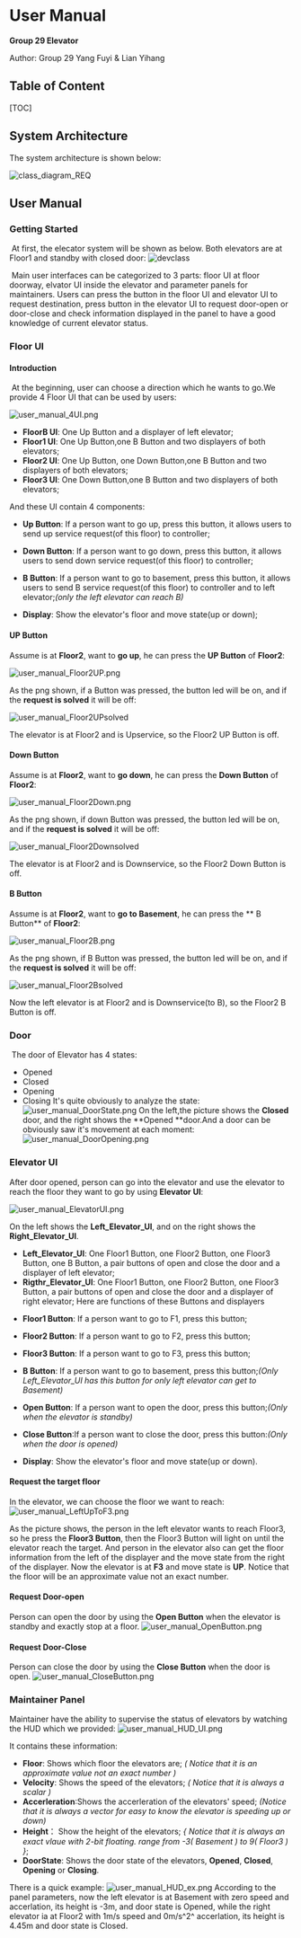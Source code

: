 # User Manual

**Group 29  Elevator**

Author: Group 29 Yang Fuyi & Lian Yihang



## Table of Content

[TOC]

## System Architecture

The system architecture is shown below:

![class_diagram_REQ](class_diagram_REQ.jpg)



## User Manual
### Getting Started
​	At first, the elecator system will be shown as below. Both elevators are at Floor1 and standby with closed door:
![devclass](user_manual_Beginning.png)

​	Main user interfaces can be categorized to 3 parts: floor UI at floor doorway, elvator UI inside the elevator and parameter panels for maintainers. Users can press the button in the floor UI and elevator UI to request destination, press button in the elevator UI to request door-open or door-close and check information displayed in the panel to have a good knowledge of current elevator status.



### Floor UI

#### Introduction
​	At the beginning, user can choose a direction which he wants to go.We provide 4 Floor UI that can be used by users:

![user_manual_4UI.png](user_manual_4UI.png)


+ **FloorB UI**: One Up Button and a displayer of left elevator;
+ **Floor1 UI**: One Up Button,one B Button and two displayers of both elevators;
+ **Floor2 UI**: One Up Button, one Down Button,one B Button and two displayers of both elevators;
+ **Floor3 UI**: One Down Button,one B Button and two displayers of both elevators;

And these UI contain 4 components:
- **Up Button**: If a person want to go up, press this button, it allows users to send up service request(of this floor)  to controller;

- **Down Button**: If a person want to go down, press this button, it allows users to send down service request(of this floor) to controller;
- **B Button**: If a person want to go to basement, press this button, it allows users to send B service request(of this floor) to controller and to left elevator;*(only the left elevator can reach B)*
- **Display**: Show the elevator's floor and move state(up or down);

#### UP Button
Assume is at **Floor2**, want to **go up**, he can press the **UP Button** of **Floor2**: 

![user_manual_Floor2UP.png](user_manual_Floor2UP.png)

As the png shown, if a Button was pressed, the button led will be on, and if the **request is solved** it will be off:

![user_manual_Floor2UPsolved](user_manual_Floor2UPsolved.png)

The elevator is at Floor2 and is Upservice, so the Floor2 UP Button is off.

#### Down Button
Assume is at **Floor2**, want to **go down**, he can press the **Down Button** of **Floor2**: 

![user_manual_Floor2Down.png](user_manual_Floor2Down.png)

As the png shown, if down Button was pressed, the button led will be on, and if the **request is solved** it will be off:

![user_manual_Floor2Downsolved](user_manual_Floor2Downsolved.png)

The elevator is at Floor2 and is Downservice, so the Floor2 Down Button is off.

#### B Button
Assume is at **Floor2**, want to **go to Basement**, he can press the ** B Button** of **Floor2**: 

![user_manual_Floor2B.png](user_manual_Floor2B.png)

As the png shown, if B Button was pressed, the button led will be on, and if the **request is solved** it will be off:

![user_manual_Floor2Bsolved](user_manual_Floor2Bsolved.png)

Now the left elevator is at Floor2 and is Downservice(to B), so the Floor2 B Button is off.



### Door

​	The door of Elevator has 4 states:
+ Opened
+ Closed
+ Opening
+ Closing
It's quite obviously to analyze the state:
![user_manual_DoorState.png](user_manual_DoorState.png)
On the left,the picture shows the **Closed** door, and the right shows the **Opened **door.And a door can be obviously saw it's movement at each moment:
![user_manual_DoorOpening.png](user_manual_DoorOpening.png)



### Elevator UI

After door opened, person can go into the elevator and use the elevator to reach the floor they want to go by using **Elevator UI**:

![user_manual_ElevatorUI.png](user_manual_ElevatorUI.png)

On the left shows the **Left_Elevator_UI**, and on the right shows the **Right_Elevator_UI**.

+ **Left_Elevator_UI**: One Floor1 Button, one Floor2 Button, one Floor3 Button, one B Button, a pair buttons of open and close the door and  a displayer of left elevator;
+ **Rigthr_Elevator_UI**: One Floor1 Button, one Floor2 Button, one Floor3 Button, a pair buttons of open and close the door and  a displayer of right elevator;
Here are functions of these Buttons and displayers
- **Floor1 Button**: If a person want to go to F1, press this button;

- **Floor2 Button**: If a person want to go to F2, press this button;

- **Floor3 Button**: If a person want to go to F3, press this button;

- **B Button**: If a person want to go to basement, press this button;*(Only Left_Elevator_UI has this button for only left elevator can get to Basement)*

- **Open Button**: If a person want to open the door, press this button;*(Only when the elevator is standby)*

- **Close Button**:If a person want to close the door, press this button:*(Only when the door is opened)*

- **Display**: Show the elevator's floor and move state(up or down).

	

#### Request the target floor
In the elevator, we can choose the floor we want to reach:
![user_manual_LeftUpToF3.png](user_manual_LeftUpToF3.png)

As the picture shows, the person in the left elevator wants to reach Floor3, so he press the **Floor3 Button**, then the Floor3 Button will light on until the elevator reach the target. And person in the elevator also can get the floor information from the left of the displayer and the move state from the right of the displayer. Now the elevator is at **F3** and move state is **UP**. Notice that the floor will be an approximate value not an exact number.

#### Request Door-open
Person can open the door by using the **Open Button** when the elevator is standby and exactly stop at a floor.
![user_manual_OpenButton.png](user_manual_OpenButton.png)



#### Request Door-Close

Person can close the door by using the **Close Button** when the door is open.
![user_manual_CloseButton.png](user_manual_CloseButton.png)



### Maintainer Panel

Maintainer have the ability to supervise the status of elevators by watching the HUD which we provided:
![user_manual_HUD_UI.png](user_manual_HUD_UI.png)

It contains these information:

+ **Floor**: Shows which floor the elevators are; *( Notice that it is an approximate value not an exact number )*
+ **Velocity**: Shows the speed of the elevators; *( Notice that it is always a scalar )*
+ **Accerleration**:Shows the accerleration of the elevators' speed; *(Notice that it is always a vector for easy to know the elevator is speeding up or down)*
+ **Height**： Show the height of the elevators; *{ Notice that it is always an exact vlaue with 2-bit floating. range from -3( Basement ) to 9( Floor3 ) }*;
+ **DoorState**: Shows the door state of the elevators, **Opened**, **Closed**, **Opening** or **Closing**.

There is a quick example:
![user_manual_HUD_ex.png](user_manual_HUD_ex.png)
	According to the panel parameters, now the left elevator is at Basement with zero speed and accerlation, its height is -3m, and door state is Opened, while the right elevator ia at Floor2 with 1m/s speed and 0m/s^2^ accerlation, its height is 4.45m and door state is Closed.

